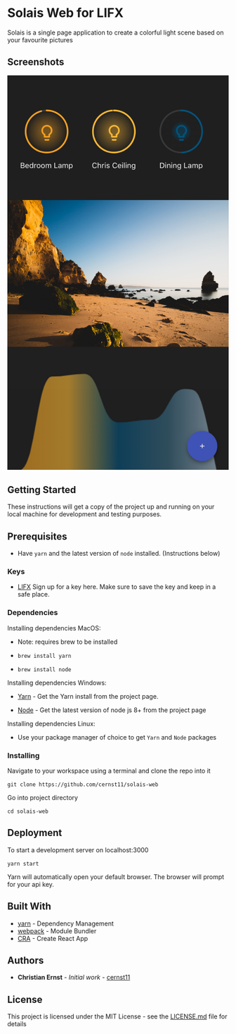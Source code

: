 # Solais Web for LIFX

Solais is a single page application to create a colorful light scene based on your favourite pictures

## Screenshots

![ScreenShot](./screenshots/solais-screenshot.png?raw=true "Solais View")

## Getting Started

These instructions will get a copy of the project up and running on your local machine for development and testing purposes.

## Prerequisites

-   Have `yarn` and the latest version of `node` installed. (Instructions below)

### Keys

-   [LIFX](https://api.developer.lifx.com/) Sign up for a key here. Make sure to save the key and keep in a safe place.

### Dependencies

Installing dependencies MacOS:

-   Note: requires brew to be installed

-   `brew install yarn`

-   `brew install node`

Installing dependencies Windows:

-   [Yarn](https://yarnpkg.com/lang/en/docs/install/#windows-tab) - Get the Yarn install from the project page.

-   [Node](https://nodejs.org/en/) - Get the latest version of node js 8+ from the project page

Installing dependencies Linux:

-   Use your package manager of choice to get `Yarn` and `Node` packages

### Installing

Navigate to your workspace using a terminal and clone the repo into it

```
git clone https://github.com/cernst11/solais-web
```

Go into project directory

```
cd solais-web
```

## Deployment

To start a development server on localhost:3000

```
yarn start
```

Yarn will automatically open your default browser. The browser will prompt for your api key.

## Built With

-   [yarn](https://yarnpkg.com/en/) - Dependency Management
-   [webpack](https://webpack.github.io/) - Module Bundler
-   [CRA](https://github.com/facebook/create-react-app) - Create React App

## Authors

-   **Christian Ernst** - _Initial work_ - [cernst11](https://github.com/cernst11)

## License

This project is licensed under the MIT License - see the [LICENSE.md](LICENSE.md) file for details

